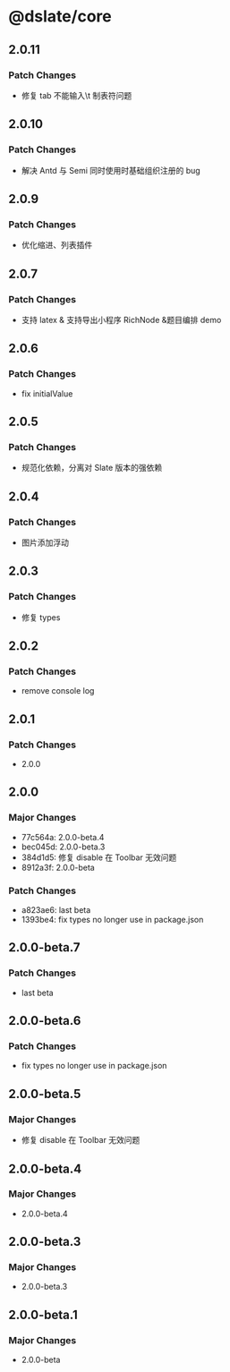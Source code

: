 # @dslate/core

## 2.0.11

### Patch Changes

- 修复 tab 不能输入\t 制表符问题

## 2.0.10

### Patch Changes

- 解决 Antd 与 Semi 同时使用时基础组织注册的 bug

## 2.0.9

### Patch Changes

- 优化缩进、列表插件

## 2.0.7

### Patch Changes

- 支持 latex & 支持导出小程序 RichNode &题目编排 demo

## 2.0.6

### Patch Changes

- fix initialValue

## 2.0.5

### Patch Changes

- 规范化依赖，分离对 Slate 版本的强依赖

## 2.0.4

### Patch Changes

- 图片添加浮动

## 2.0.3

### Patch Changes

- 修复 types

## 2.0.2

### Patch Changes

- remove console log

## 2.0.1

### Patch Changes

- 2.0.0

## 2.0.0

### Major Changes

- 77c564a: 2.0.0-beta.4
- bec045d: 2.0.0-beta.3
- 384d1d5: 修复 disable 在 Toolbar 无效问题
- 8912a3f: 2.0.0-beta

### Patch Changes

- a823ae6: last beta
- 1393be4: fix types no longer use in package.json

## 2.0.0-beta.7

### Patch Changes

- last beta

## 2.0.0-beta.6

### Patch Changes

- fix types no longer use in package.json

## 2.0.0-beta.5

### Major Changes

- 修复 disable 在 Toolbar 无效问题

## 2.0.0-beta.4

### Major Changes

- 2.0.0-beta.4

## 2.0.0-beta.3

### Major Changes

- 2.0.0-beta.3

## 2.0.0-beta.1

### Major Changes

- 2.0.0-beta

